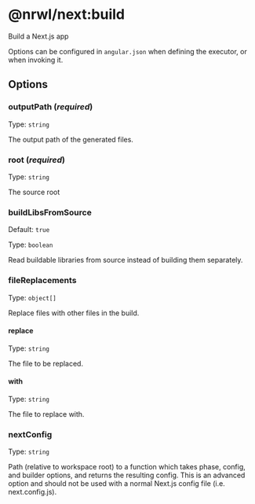 # @nrwl/next:build

Build a Next.js app

Options can be configured in `angular.json` when defining the executor, or when invoking it.

## Options

### outputPath (_**required**_)

Type: `string`

The output path of the generated files.

### root (_**required**_)

Type: `string`

The source root

### buildLibsFromSource

Default: `true`

Type: `boolean`

Read buildable libraries from source instead of building them separately.

### fileReplacements

Type: `object[]`

Replace files with other files in the build.

#### replace

Type: `string`

The file to be replaced.

#### with

Type: `string`

The file to replace with.

### nextConfig

Type: `string`

Path (relative to workspace root) to a function which takes phase, config, and builder options, and returns the resulting config. This is an advanced option and should not be used with a normal Next.js config file (i.e. next.config.js).
